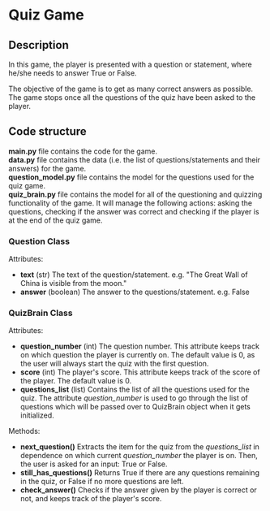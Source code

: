 # Quiz Game

## Description

In this game, the player is presented with a question or statement, where he/she needs to answer True or False. 

The objective of the game is to get as many correct answers as possible. The game stops once all the questions of the quiz have been asked to the player. 

## Code structure

**main.py** file contains the code for the game.  
**data.py** file contains the data (i.e. the list of questions/statements and their answers) for the game.  
**question_model.py** file contains the model for the questions used for the quiz game.  
**quiz_brain.py** file contains the model for all of the questioning and quizzing functionality of the game. It will manage the following actions: asking the questions, checking if the answer was correct and checking if the player is at the end of the quiz game.  

### Question Class
Attributes:
- **text**
   (str) The text of the question/statement.
   e.g. "The Great Wall of China is visible from the moon."
- **answer**
   (boolean) The answer to the questions/statement.
   e.g. False

### QuizBrain Class  
Attributes:
- **question_number**
(int) The question number. This attribute keeps track on which question the player is currently on. The default value is 0, as the user will always start the quiz with the first question.
- **score**
(int) The player's score. This attribute keeps track of the score of the player. The default value is 0.
 - **questions_list**
(list) Contains the list of all the questions used for the quiz. The attribute *question_number* is used to go through the list of questions which will be passed over to QuizBrain object when it gets initialized.

Methods:
- **next_question()**
Extracts the item for the quiz from the *questions_list* in dependence on which current *question_number* the player is on. Then, the user is asked for an input: True or False. 
- **still_has_questions()**
Returns True if there are any questions remaining in the quiz, or False if no more questions are left. 
 - **check_answer()**
Checks if the answer given by the player is correct or not, and keeps track of the player's score. 
   
